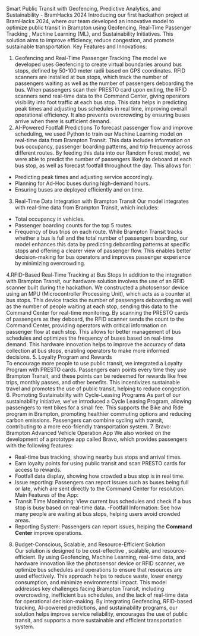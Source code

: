 Smart Public Transit with Geofencing, Predictive Analytics, and Sustainability - BramHacks 2024
Introducing our first hackathon project at BramHacks 2024, where our team developed an innovative model to optimize public transit in Brampton using Geofencing, Real-Time Passenger Tracking , Machine Learning (ML), and Sustainability Initiatives. This solution aims to improve efficiency, reduce congestion, and promote sustainable transportation.
Key Features and Innovations:
1. Geofencing and Real-Time Passenger Tracking 
The model we developed uses Geofencing to create virtual boundaries around bus stops, defined by 50-100 meter radii based on GPS coordinates. RFID scanners are installed at bus stops, which track the number of passengers waiting as well as the number of passengers deboarding the bus. When passengers scan their PRESTO card upon exiting, the RFID scanners send real-time data to the Command Center, giving operators visibility into foot traffic at each bus stop.
This data helps in predicting peak times and adjusting bus schedules in real time, improving overall operational efficiency. It also prevents overcrowding by ensuring buses arrive when there is sufficient demand.
2. AI-Powered Footfall Predictions
To forecast passenger flow and improve scheduling, we used Python to train our Machine Learning model on real-time data from Brampton Transit. This data includes information on bus occupancy, passenger boarding patterns, and trip frequency across different routes. By feeding this data into our Random Forest model, we were able to predict the number of passengers likely to deboard at each bus stop, as well as forecast footfall throughout the day.
This allows for:
- Predicting peak times and adjusting service accordingly.
- Planning for Ad-Hoc buses during high-demand hours.
- Ensuring buses are deployed efficiently and on time.
3. Real-Time Data Integration with Brampton Transit 
Our model integrates with real-time data from Brampton Transit, which includes:
- Total occupancy in vehicles.
- Passenger boarding counts for the top 5 routes.
- Frequency of bus trips on each route.
While Brampton Transit tracks whether a bus is full and the total number of passengers boarding, our model enhances this data by predicting deboarding patterns at specific stops and offering a clearer view of passenger flow. This enables better decision-making for bus operators and improves passenger experience by minimizing overcrowding.

4.RFID-Based Real-Time Tracking at Bus Stops 
In addition to the integration with Brampton Transit, our hardware solution involves the use of an RFID scanner built during the hackathon. We constructed a photosensor device using an MPU (Microcontroller Processing Unit), which acts as a counter at bus stops. This device tracks the number of passengers deboarding as well as the number of people waiting at each stop, sending this data to the Command Center for real-time monitoring.
By scanning the PRESTO cards of passengers as they deboard, the RFID scanner sends the count to the Command Center, providing operators with critical information on passenger flow at each stop. This allows for better management of bus schedules and optimizes the frequency of buses based on real-time demand. 
This hardware innovation helps to improve the accuracy of data collection at bus stops, enabling operators to make more informed decisions.
5. Loyalty Program and Rewards  
To encourage more people to use public transit, we integrated a Loyalty Program with PRESTO cards. Passengers earn points every time they use Brampton Transit, and these points can be redeemed for rewards like free trips, monthly passes, and other benefits. This incentivizes sustainable travel and promotes the use of public transit, helping to reduce congestion.
6. Promoting Sustainability with Cycle-Leasing Programs
As part of our sustainability initiative, we’ve introduced a Cycle Leasing Program, allowing passengers to rent bikes for a small fee. This supports the Bike and Ride program in Brampton, promoting healthier commuting options and reducing carbon emissions. Passengers can combine cycling with transit, contributing to a more eco-friendly transportation system.
7. Bravo: Brampton Advanced Vehicle Operation App
We also worked on the development of a prototype app called Bravo, which provides passengers with the following features:
- Real-time bus tracking, showing nearby bus stops and arrival times.
- Earn loyalty points for using public transit and scan PRESTO cards for access to rewards.
- Footfall data display, showing how crowded a bus stop is in real time.
- Issue reporting: Passengers can report issues such as buses being full or late, which are sent directly to the Command Center for resolution.
Main Features of the App:
- Transit Time Monitoring: View current bus schedules and check if a bus stop is busy based on real-time data.
-Footfall Information: See how many people are waiting at bus stops, helping users avoid crowded areas.
- Reporting System: Passengers can report issues, helping the **Command Center** improve operations.
8. Budget-Conscious, Scalable, and Resource-Efficient Solution  
Our solution is designed to be cost-effective , scalable, and resource-efficient. By using Geofencing, Machine Learning, real-time data, and hardware innovation  like the photosensor device or RFID scanner, we optimize bus schedules and operations to ensure that resources are used effectively. This approach helps to reduce waste, lower energy consumption, and minimize environmental impact.
This model addresses key challenges facing Brampton Transit, including overcrowding, inefficient bus schedules, and the lack of real-time data for operational decision-making. By integrating Geofencing, RFID-based tracking, AI-powered predictions, and sustainability programs, our solution helps improve service reliability, encourages the use of public transit, and supports a more sustainable and efficient transportation system.
